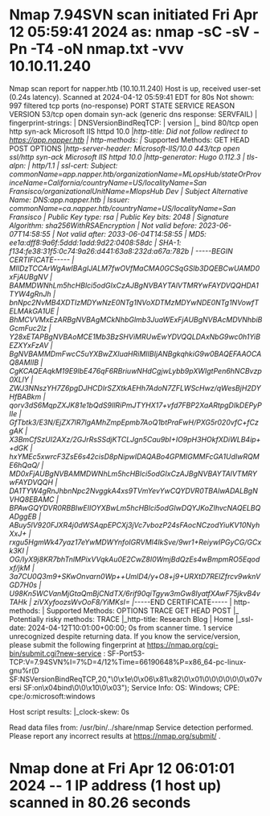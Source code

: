 # Nmap 7.94SVN scan initiated Fri Apr 12 05:59:41 2024 as: nmap -sC -sV -Pn -T4 -oN nmap.txt -vvv 10.10.11.240
Nmap scan report for napper.htb (10.10.11.240)
Host is up, received user-set (0.24s latency).
Scanned at 2024-04-12 05:59:41 EDT for 80s
Not shown: 997 filtered tcp ports (no-response)
PORT    STATE SERVICE  REASON  VERSION
53/tcp  open  domain   syn-ack (generic dns response: SERVFAIL)
| fingerprint-strings: 
|   DNSVersionBindReqTCP: 
|     version
|_    bind
80/tcp  open  http     syn-ack Microsoft IIS httpd 10.0
|_http-title: Did not follow redirect to https://app.napper.htb
| http-methods: 
|_  Supported Methods: GET HEAD POST OPTIONS
|_http-server-header: Microsoft-IIS/10.0
443/tcp open  ssl/http syn-ack Microsoft IIS httpd 10.0
|_http-generator: Hugo 0.112.3
| tls-alpn: 
|_  http/1.1
| ssl-cert: Subject: commonName=app.napper.htb/organizationName=MLopsHub/stateOrProvinceName=California/countryName=US/localityName=San Fransisco/organizationalUnitName=MlopsHub Dev
| Subject Alternative Name: DNS:app.napper.htb
| Issuer: commonName=ca.napper.htb/countryName=US/localityName=San Fransisco
| Public Key type: rsa
| Public Key bits: 2048
| Signature Algorithm: sha256WithRSAEncryption
| Not valid before: 2023-06-07T14:58:55
| Not valid after:  2033-06-04T14:58:55
| MD5:   ee1a:dff8:9a6f:5ddd:1add:9d22:0408:58dc
| SHA-1: f134:fe38:31f5:0c74:9a26:d441:63a8:232d:a67a:782b
| -----BEGIN CERTIFICATE-----
| MIIDzTCCArWgAwIBAgIJALM7fwOVfMaCMA0GCSqGSIb3DQEBCwUAMD0xFjAUBgNV
| BAMMDWNhLm5hcHBlci5odGIxCzAJBgNVBAYTAlVTMRYwFAYDVQQHDA1TYW4gRnJh
| bnNpc2NvMB4XDTIzMDYwNzE0NTg1NVoXDTMzMDYwNDE0NTg1NVowfTELMAkGA1UE
| BhMCVVMxEzARBgNVBAgMCkNhbGlmb3JuaWExFjAUBgNVBAcMDVNhbiBGcmFuc2lz
| Y28xETAPBgNVBAoMCE1Mb3BzSHViMRUwEwYDVQQLDAxNbG9wc0h1YiBEZXYxFzAV
| BgNVBAMMDmFwcC5uYXBwZXIuaHRiMIIBIjANBgkqhkiG9w0BAQEFAAOCAQ8AMIIB
| CgKCAQEAqkM19E9lbE476qF6RBriuwNHdCgjwLybb9pXWIgtPen6hNCBvzp0XLlY
| ZWJ3NNszYH7Z6pgDJHCDIrSZXtkAEHh7AdoN7ZFLWScHwz/qWesBjH2DYHfBABkm
| qorv3dS6MqpZXJK81e1bQdS9IlRiPmJTYHX17+vfd7FBP2XaARtpgDIkDEPyPIIe
| GfTbtk3/E3N/EjZX7lR7lgAMhZmpEpmb7AoQ1btPraFwH/PXG5r020vfC+fCzgAK
| X3BmCfSzUI2AXz/2GJrRsSSdjKTCLJgn5Cau9bI+IO9pH3HOkfXDiWLB4ip++dGK
| hxYMEc5xwrcF3ZsE6s42cisD8pNipwIDAQABo4GPMIGMMFcGA1UdIwRQME6hQaQ/
| MD0xFjAUBgNVBAMMDWNhLm5hcHBlci5odGIxCzAJBgNVBAYTAlVTMRYwFAYDVQQH
| DA1TYW4gRnJhbnNpc2NvggkA4xs9TVmYevYwCQYDVR0TBAIwADALBgNVHQ8EBAMC
| BPAwGQYDVR0RBBIwEIIOYXBwLm5hcHBlci5odGIwDQYJKoZIhvcNAQELBQADggEB
| ABuy5lV920FJXR4j0dWSAqpEPCXj3jVc7vbozP24sFAocNCzodYiuKV10NyhXxJ+
| rxgu5HgmWk47yaz17eYwMDWYnfoIGRVMl4IkSve/9wr1+ReiywIPGyCG/GCxk3KI
| OG/IyX9j8KR7bhTnlMPixVVqkAu0E2CwZ8I0WmjBdQzEs4wBmpmRO5Eqodxf/jkM
| 3a7CU0Q3m9+SKwOnvarn0Wp++UmlD4/y+O8+j9+URXtD7RElZfrcv9wknVGD7H0s
| U98Kn5WCVanMjGtaQmBjCNdTX/6rif90qiTgyw3mGw8IyatfXAwF75jkvB4vTAHk
| ziVXyfoozsWvOoF8/YiMKsI=
|_-----END CERTIFICATE-----
| http-methods: 
|   Supported Methods: OPTIONS TRACE GET HEAD POST
|_  Potentially risky methods: TRACE
|_http-title: Research Blog | Home 
|_ssl-date: 2024-04-12T10:01:00+00:00; 0s from scanner time.
1 service unrecognized despite returning data. If you know the service/version, please submit the following fingerprint at https://nmap.org/cgi-bin/submit.cgi?new-service :
SF-Port53-TCP:V=7.94SVN%I=7%D=4/12%Time=66190648%P=x86_64-pc-linux-gnu%r(D
SF:NSVersionBindReqTCP,20,"\0\x1e\0\x06\x81\x82\0\x01\0\0\0\0\0\0\x07versi
SF:on\x04bind\0\0\x10\0\x03");
Service Info: OS: Windows; CPE: cpe:/o:microsoft:windows

Host script results:
|_clock-skew: 0s

Read data files from: /usr/bin/../share/nmap
Service detection performed. Please report any incorrect results at https://nmap.org/submit/ .
# Nmap done at Fri Apr 12 06:01:01 2024 -- 1 IP address (1 host up) scanned in 80.26 seconds

